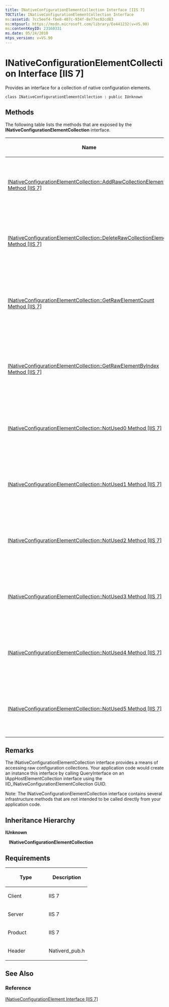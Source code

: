 ```yaml
---
title: INativeConfigurationElementCollection Interface [IIS 7]
TOCTitle: INativeConfigurationElementCollection Interface
ms:assetid: 7cc5eef4-fbe8-407c-934f-8e77ec02cd83
ms:mtpsurl: https://msdn.microsoft.com/library/Ee441232(v=VS.90)
ms:contentKeyID: 23160331
ms.date: 05/24/2010
mtps_version: v=VS.90
---
```


# INativeConfigurationElementCollection Interface \[IIS 7\]

Provides an interface for a collection of native configuration elements.

    class INativeConfigurationElementCollection : public IUnknown

## Methods

The following table lists the methods that are exposed by the **INativeConfigurationElementCollection** interface.

<table>
<colgroup>
<col style="width: 50%" />
<col style="width: 50%" />
</colgroup>
<thead>
<tr class="header">
<th><p>Name</p></th>
<th><p>Description</p></th>
</tr>
</thead>
<tbody>
<tr class="odd">
<td><p><a href="inativeconfigurationelementcollection-addrawcollectionelement-method.md">INativeConfigurationElementCollection::AddRawCollectionElement Method [IIS 7]</a></p></td>
<td><p>Adds a configuration element to a collection of native configuration elements.</p></td>
</tr>
<tr class="even">
<td><p><a href="inativeconfigurationelementcollection-deleterawcollectionelement-method.md">INativeConfigurationElementCollection::DeleteRawCollectionElement Method [IIS 7]</a></p></td>
<td><p>Deletes a configuration element from a collection of native configuration elements.</p></td>
</tr>
<tr class="odd">
<td><p><a href="inativeconfigurationelementcollection-getrawelementcount-method.md">INativeConfigurationElementCollection::GetRawElementCount Method [IIS 7]</a></p></td>
<td><p>Retrieves a configuration element from a collection of native configuration elements based on its index.</p></td>
</tr>
<tr class="even">
<td><p><a href="inativeconfigurationelementcollection-getrawelementbyindex-method.md">INativeConfigurationElementCollection::GetRawElementByIndex Method [IIS 7]</a></p></td>
<td><p>Returns the number of elements within a collection of native configuration elements.</p></td>
</tr>
<tr class="odd">
<td><p><a href="inativeconfigurationelementcollection-notused0-method.md">INativeConfigurationElementCollection::NotUsed0 Method [IIS 7]</a></p></td>
<td><p>This is an infrastructure method that is not intended to be called directly.</p></td>
</tr>
<tr class="even">
<td><p><a href="inativeconfigurationelementcollection-notused1-method.md">INativeConfigurationElementCollection::NotUsed1 Method [IIS 7]</a></p></td>
<td><p>This is an infrastructure method that is not intended to be called directly.</p></td>
</tr>
<tr class="odd">
<td><p><a href="inativeconfigurationelementcollection-notused2-method.md">INativeConfigurationElementCollection::NotUsed2 Method [IIS 7]</a></p></td>
<td><p>This is an infrastructure method that is not intended to be called directly.</p></td>
</tr>
<tr class="even">
<td><p><a href="inativeconfigurationelementcollection-notused3-method.md">INativeConfigurationElementCollection::NotUsed3 Method [IIS 7]</a></p></td>
<td><p>This is an infrastructure method that is not intended to be called directly.</p></td>
</tr>
<tr class="odd">
<td><p><a href="inativeconfigurationelementcollection-notused4-method.md">INativeConfigurationElementCollection::NotUsed4 Method [IIS 7]</a></p></td>
<td><p>This is an infrastructure method that is not intended to be called directly.</p></td>
</tr>
<tr class="even">
<td><p><a href="inativeconfigurationelementcollection-notused5-method.md">INativeConfigurationElementCollection::NotUsed5 Method [IIS 7]</a></p></td>
<td><p>This is an infrastructure method that is not intended to be called directly.</p></td>
</tr>
</tbody>
</table>

## Remarks

The INativeConfigurationElementCollection interface provides a means of accessing raw configuration collections. Your application code would create an instance this interface by calling QueryInterface on an IAppHostElementCollection interface using the IID\_INativeConfigurationElementCollection GUID.

Note: The INativeConfigurationElementCollection interface contains several infrastructure methods that are not intended to be called directly from your application code.

## Inheritance Hierarchy

**IUnknown**

   **INativeConfigurationElementCollection**

## Requirements

<table>
<colgroup>
<col style="width: 50%" />
<col style="width: 50%" />
</colgroup>
<thead>
<tr class="header">
<th><p>Type</p></th>
<th><p>Description</p></th>
</tr>
</thead>
<tbody>
<tr class="odd">
<td><p>Client</p></td>
<td><p>IIS 7</p></td>
</tr>
<tr class="even">
<td><p>Server</p></td>
<td><p>IIS 7</p></td>
</tr>
<tr class="odd">
<td><p>Product</p></td>
<td><p>IIS 7</p></td>
</tr>
<tr class="even">
<td><p>Header</p></td>
<td><p>Nativerd_pub.h</p></td>
</tr>
</tbody>
</table>

## See Also

### Reference

[INativeConfigurationElement Interface \[IIS 7\]](inativeconfigurationelement-interface.md)
